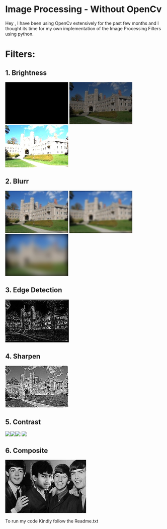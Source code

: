 # Image Processing - Without OpenCv

Hey , I have been using OpenCv extensively for the past few months and I thought its time for my own implementation of the Image Processing Filters using python.

# Filters: 
## 1. Brightness 
![](output/bright/princeton_small_brightness_0.jpg) ![](output/bright/princeton_small_brightness_0.5.jpg) ![](output/bright/princeton_small_brightness_2.0.jpg) 


## 2. Blurr
![](output/blur/blur_0.125.jpg) ![](output/blur/blur_2.jpg) ![](output/blur/blur_8.jpg)


## 3. Edge Detection
![](output/edge_d/edgedetect.jpg)

## 4. Sharpen
![](output/sharpen/sharpen.jpg)

## 5. Contrast

![](output/contrast/c_contrast_-0.5.jpg|width=100)![](output/contrast/c_contrast_0.0.jpg|width=100)![](output/contrast/c_contrast_0.5.jpg|width=100)
![](output/contrast/c_contrast_2.0.jpg|width=100)

## 6. Composite
![](output/comp/composite.jpg)


To run my code Kindly follow the Readme.txt
